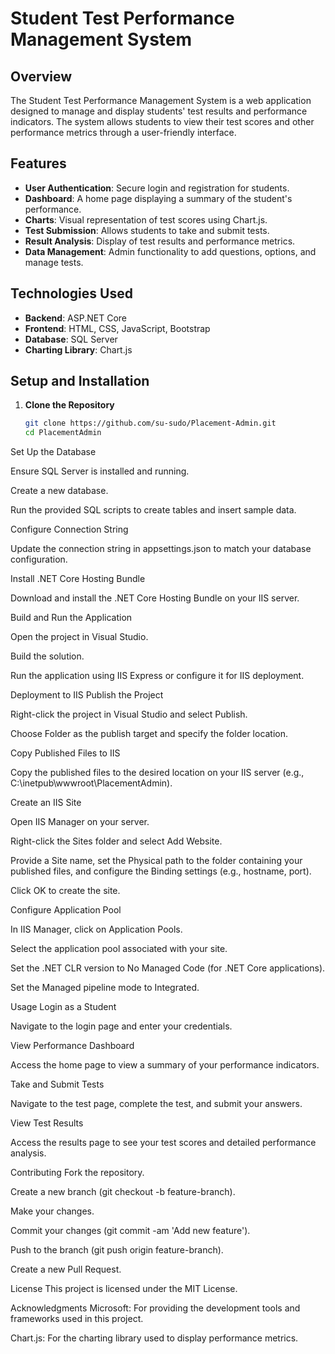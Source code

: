 
# Student Test Performance Management System

## Overview

The Student Test Performance Management System is a web application designed to manage and display students' test results and performance indicators. The system allows students to view their test scores and other performance metrics through a user-friendly interface.

## Features

- **User Authentication**: Secure login and registration for students.
- **Dashboard**: A home page displaying a summary of the student's performance.
- **Charts**: Visual representation of test scores using Chart.js.
- **Test Submission**: Allows students to take and submit tests.
- **Result Analysis**: Display of test results and performance metrics.
- **Data Management**: Admin functionality to add questions, options, and manage tests.

## Technologies Used

- **Backend**: ASP.NET Core
- **Frontend**: HTML, CSS, JavaScript, Bootstrap
- **Database**: SQL Server
- **Charting Library**: Chart.js

## Setup and Installation

1. **Clone the Repository**
   ```bash
   git clone https://github.com/su-sudo/Placement-Admin.git
   cd PlacementAdmin
Set Up the Database

Ensure SQL Server is installed and running.

Create a new database.

Run the provided SQL scripts to create tables and insert sample data.

Configure Connection String

Update the connection string in appsettings.json to match your database configuration.

Install .NET Core Hosting Bundle

Download and install the .NET Core Hosting Bundle on your IIS server.

Build and Run the Application

Open the project in Visual Studio.

Build the solution.

Run the application using IIS Express or configure it for IIS deployment.

Deployment to IIS
Publish the Project

Right-click the project in Visual Studio and select Publish.

Choose Folder as the publish target and specify the folder location.

Copy Published Files to IIS

Copy the published files to the desired location on your IIS server (e.g., C:\inetpub\wwwroot\PlacementAdmin).

Create an IIS Site

Open IIS Manager on your server.

Right-click the Sites folder and select Add Website.

Provide a Site name, set the Physical path to the folder containing your published files, and configure the Binding settings (e.g., hostname, port).

Click OK to create the site.

Configure Application Pool

In IIS Manager, click on Application Pools.

Select the application pool associated with your site.

Set the .NET CLR version to No Managed Code (for .NET Core applications).

Set the Managed pipeline mode to Integrated.

Usage
Login as a Student

Navigate to the login page and enter your credentials.

View Performance Dashboard

Access the home page to view a summary of your performance indicators.

Take and Submit Tests

Navigate to the test page, complete the test, and submit your answers.

View Test Results

Access the results page to see your test scores and detailed performance analysis.

Contributing
Fork the repository.

Create a new branch (git checkout -b feature-branch).

Make your changes.

Commit your changes (git commit -am 'Add new feature').

Push to the branch (git push origin feature-branch).

Create a new Pull Request.

License
This project is licensed under the MIT License.

Acknowledgments
Microsoft: For providing the development tools and frameworks used in this project.

Chart.js: For the charting library used to display performance metrics.
